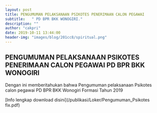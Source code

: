 ```yaml
---
layout: post
title: PENGUMUMAN PELAKSANAAN PSIKOTES PENERIMAAN CALON PEGAWAI
subtitle:   " PD BPR BKK WONOGIRI."
description: ""
author: "cakpri"
date: 2019-10-11 13:44:00
header-img: "images/blog/201cc8/spiritual.png"
---
```



## PENGUMUMAN PELAKSANAAN PSIKOTES PENERIMAAN CALON PEGAWAI PD BPR BKK WONOGIRI

Dengan ini memberitahukan bahwa Pengumuman pelaksanaan Psikotes calon pegawai PD BPR BKK Wonogiri Formasi Tahun 2019

[Info lengkap download disini](/publikasi/Loker/Pengumuman_Psikotes fix.pdf)